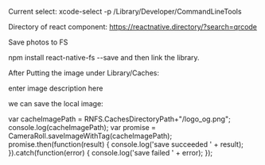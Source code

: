 Current select: xcode-select -p /Library/Developer/CommandLineTools

Directory of react component: https://reactnative.directory/?search=qrcode

Save photos to FS

npm install react-native-fs --save
and then link the library.

After Putting the image under Library/Caches:

enter image description here

we can save the local image:

var cacheImagePath = RNFS.CachesDirectoryPath+"/logo_og.png";
console.log(cacheImagePath);
var promise = CameraRoll.saveImageWithTag(cacheImagePath);
promise.then(function(result) {
  console.log('save succeeded ' + result);
}).catch(function(error) {
  console.log('save failed ' + error);
});
